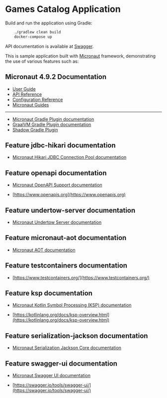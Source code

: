 # Games Catalog Application 

Build and run the application using Gradle:

```bash
    ./gradlew clean build
    docker-compose up
```
API documentation is available at [Swagger](http://localhost:8080/swagger-ui/index.html).


This is sample application built with [Micronaut](https://micronaut.io) framework, demonstrating the use of various features such as:

## Micronaut 4.9.2 Documentation

- [User Guide](https://docs.micronaut.io/4.9.2/guide/index.html)
- [API Reference](https://docs.micronaut.io/4.9.2/api/index.html)
- [Configuration Reference](https://docs.micronaut.io/4.9.2/guide/configurationreference.html)
- [Micronaut Guides](https://guides.micronaut.io/index.html)

---

- [Micronaut Gradle Plugin documentation](https://micronaut-projects.github.io/micronaut-gradle-plugin/latest/)
- [GraalVM Gradle Plugin documentation](https://graalvm.github.io/native-build-tools/latest/gradle-plugin.html)
- [Shadow Gradle Plugin](https://gradleup.com/shadow/)

## Feature jdbc-hikari documentation

- [Micronaut Hikari JDBC Connection Pool documentation](https://micronaut-projects.github.io/micronaut-sql/latest/guide/index.html#jdbc)

## Feature openapi documentation

- [Micronaut OpenAPI Support documentation](https://micronaut-projects.github.io/micronaut-openapi/latest/guide/index.html)

- [https://www.openapis.org](https://www.openapis.org)

## Feature undertow-server documentation

- [Micronaut Undertow Server documentation](https://micronaut-projects.github.io/micronaut-servlet/latest/guide/index.html#undertow)

## Feature micronaut-aot documentation

- [Micronaut AOT documentation](https://micronaut-projects.github.io/micronaut-aot/latest/guide/)

## Feature testcontainers documentation

- [https://www.testcontainers.org/](https://www.testcontainers.org/)

## Feature ksp documentation

- [Micronaut Kotlin Symbol Processing (KSP) documentation](https://docs.micronaut.io/latest/guide/#kotlin)

- [https://kotlinlang.org/docs/ksp-overview.html](https://kotlinlang.org/docs/ksp-overview.html)

## Feature serialization-jackson documentation

- [Micronaut Serialization Jackson Core documentation](https://micronaut-projects.github.io/micronaut-serialization/latest/guide/)

## Feature swagger-ui documentation

- [Micronaut Swagger UI documentation](https://micronaut-projects.github.io/micronaut-openapi/latest/guide/index.html)

- [https://swagger.io/tools/swagger-ui/](https://swagger.io/tools/swagger-ui/)


